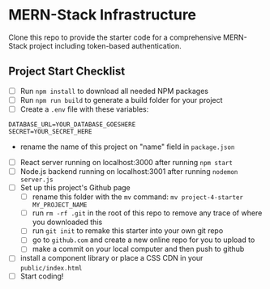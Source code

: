 # MERN-Stack Infrastructure

Clone this repo to provide the starter code for a comprehensive MERN-Stack project including token-based authentication.

## Project Start Checklist

- [ ] Run `npm install` to download all needed NPM packages
- [ ] Run `npm run build` to generate a build folder for your project
- [ ] Create a `.env` file with these variables:

```
DATABASE_URL=YOUR_DATABASE_GOESHERE
SECRET=YOUR_SECRET_HERE
```
- rename the name of this project on "name" field in `package.json`
- [ ] React server running on localhost:3000 after running `npm start`
- [ ] Node.js backend running on localhost:3001 after running `nodemon server.js`
- [ ] Set up this project's Github page
  - [ ] rename this folder with the `mv` command: `mv project-4-starter MY_PROJECT_NAME`
  - [ ] run `rm -rf .git` in the root of this repo to remove any trace of where you downloaded this
  - [ ] run `git init` to remake this starter into your own git repo
  - [ ] go to `github.com` and create a new online repo for you to upload to
  - [ ] make a commit on your local computer and then push to github
- [ ] install a component library or place a CSS CDN in your `public/index.html`
- [ ] Start coding!
